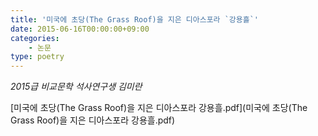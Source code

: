 ```yaml
---
title: '미국에 초당(The Grass Roof)을 지은 디아스포라 `강용흘`'  
date: 2015-06-16T00:00:00+09:00
categories:
    - 논문
type: poetry
---
```


*2015급 비교문학 석사연구생 김미란*

<i class="fa fa-download"></i> [미국에 초당(The Grass Roof)을 지은 디아스포라 강용흘.pdf](미국에 초당(The Grass Roof)을 지은 디아스포라 강용흘.pdf)